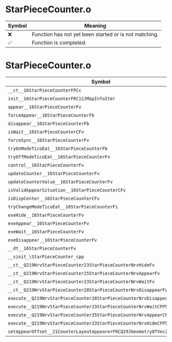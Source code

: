# StarPieceCounter.o
| Symbol | Meaning 
| ------------- | ------------- 
| :x: | Function has not yet been started or is not matching. 
| :white_check_mark: | Function is completed. 


# StarPieceCounter.o
| Symbol | Decompiled? |
| ------------- | ------------- |
| `__ct__16StarPieceCounterFPCc` | :x: |
| `init__16StarPieceCounterFRC12JMapInfoIter` | :x: |
| `appear__16StarPieceCounterFv` | :x: |
| `forceAppear__16StarPieceCounterFb` | :x: |
| `disappear__16StarPieceCounterFb` | :x: |
| `isWait__16StarPieceCounterCFv` | :x: |
| `forceSync__16StarPieceCounterFv` | :x: |
| `tryOnModeTicoEat__16StarPieceCounterFb` | :x: |
| `tryOffModeTicoEat__16StarPieceCounterFv` | :x: |
| `control__16StarPieceCounterFv` | :x: |
| `updateCounter__16StarPieceCounterFv` | :x: |
| `updateCounterValue__16StarPieceCounterFv` | :x: |
| `isValidAppearSituation__16StarPieceCounterCFv` | :x: |
| `isDispCenter__16StarPieceCounterCFv` | :x: |
| `tryChangeModeTicoEat__16StarPieceCounterFi` | :x: |
| `exeHide__16StarPieceCounterFv` | :x: |
| `exeAppear__16StarPieceCounterFv` | :x: |
| `exeWait__16StarPieceCounterFv` | :x: |
| `exeDisappear__16StarPieceCounterFv` | :x: |
| `__dt__16StarPieceCounterFv` | :x: |
| `__sinit_\StarPieceCounter_cpp` | :x: |
| `__ct__Q219NrvStarPieceCounter23StarPieceCounterNrvHideFv` | :x: |
| `__ct__Q219NrvStarPieceCounter25StarPieceCounterNrvAppearFv` | :x: |
| `__ct__Q219NrvStarPieceCounter23StarPieceCounterNrvWaitFv` | :x: |
| `__ct__Q219NrvStarPieceCounter28StarPieceCounterNrvDisappearFv` | :x: |
| `execute__Q219NrvStarPieceCounter28StarPieceCounterNrvDisappearCFP5Spine` | :x: |
| `execute__Q219NrvStarPieceCounter23StarPieceCounterNrvWaitCFP5Spine` | :x: |
| `execute__Q219NrvStarPieceCounter25StarPieceCounterNrvAppearCFP5Spine` | :x: |
| `execute__Q219NrvStarPieceCounter23StarPieceCounterNrvHideCFP5Spine` | :x: |
| `setAppearOffset__21CounterLayoutAppearerFRCQ29JGeometry8TVec2<f>` | :x: |
